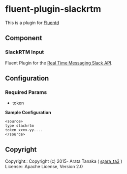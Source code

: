 # fluent-plugin-slackrtm

This is a plugin for [Fluentd](http://fluentd.org)

## Component

### SlackRTM Input

Fluent Plugin for the [Real Time Messaging Slack API](https://api.slack.com/rtm).  


## Configuration

### Required Params

* token

**Sample Configuration**

```
<source>
type slackrtm
token xxxx-yy....
</source>
```

## Copyright

Copyright:: Copyright (c) 2015- Arata Tanaka ( [@ara_ta3](https://twitter.com/ara_ta3) )  
License::   Apache License, Version 2.0  

